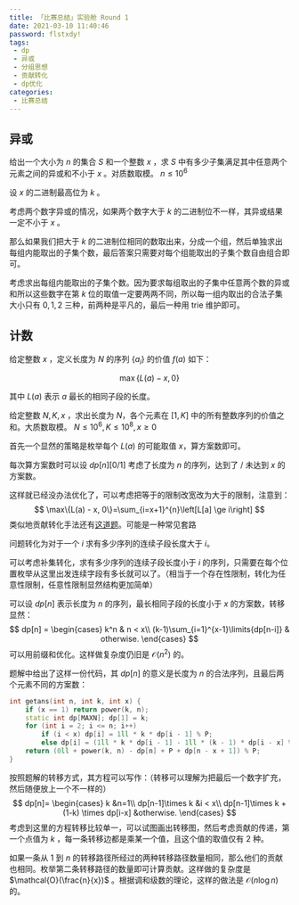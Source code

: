 ```yaml
---
title: 「比赛总结」实验舱 Round 1
date: 2021-03-10 11:40:46
password: flstxdy!
tags:
 - dp
 - 异或
 - 分组思想
 - 贡献转化
 - dp优化
categories:
 - 比赛总结
---
```



## 异或

 给出一个大小为 $n$ 的集合 $S$ 和一个整数 $x$ ，求  $S$ 中有多少子集满足其中任意两个元素之间的异或和不小于 $x$ 。对质数取模。 $n \le 10^6$

设 $x$ 的二进制最高位为 $k$ 。

考虑两个数字异或的情况，如果两个数字大于 $k$ 的二进制位不一样，其异或结果一定不小于 $x$ 。

那么如果我们把大于 $k$ 的二进制位相同的数取出来，分成一个组，然后单独求出每组内能取出的子集个数，最后答案只需要对每个组能取出的子集个数自由组合即可。

考虑求出每组内能取出的子集个数。因为要求每组取出的子集中任意两个数的异或和所以这些数字在第 $k$ 位的取值一定要两两不同，所以每一组内取出的合法子集大小只有 $0, 1, 2$ 三种，前两种是平凡的，最后一种用 trie 维护即可。

## 计数

给定整数 $x$ ，定义长度为 $N$ 的序列 $\{a_i\}$ 的价值 $f(a)$ 如下：

$$
\max\{L(a)-x,0\}
$$

其中 $L(a)$ 表示 $a$ 最长的相同子段的长度。

给定整数 $N,K, x$ ，求出长度为 $N$，各个元素在 $[1,K]$ 中的所有整数序列的价值之和。大质数取模。 $N \le 10^6, K \le 10^8, x \ge 0$

首先一个显然的策略是枚举每个 $L(a)$ 的可能取值 $x$，算方案数即可。

每次算方案数时可以设 $dp[n][0/1]$ 考虑了长度为 $n$ 的序列，达到了 / 未达到 $x$ 的方案数。

这样就已经没办法优化了，可以考虑把等于的限制改宽改为大于的限制，注意到：
$$
\max\{L(a) - x, 0\}=\sum_{i=x+1}^{n}\left[L[a] \ge i\right]
$$
类似地贡献转化手法还有[这道题](https://www.luogu.com.cn/problem/P4365)。可能是一种常见套路

问题转化为对于一个 $i$  求有多少序列的连续子段长度大于 $i$。

可以考虑补集转化，求有多少序列的连续子段长度小于 $i$ 的序列，只需要在每个位置枚举从这里出发连续字段有多长就可以了。（相当于一个存在性限制，转化为任意性限制，任意性限制显然结构更加简单）

可以设 $dp[n]$ 表示长度为 $n$ 的序列，最长相同子段的长度小于 $x$ 的方案数，转移显然：
$$
dp[n] =
\begin{cases}
k^n & n < x\\
(k-1)\sum_{i=1}^{x-1}\limits{dp[n-i]} & otherwise.
\end{cases}
$$
可以用前缀和优化。这样做复杂度仍旧是 $\mathcal{O}(n^2)$ 的。

题解中给出了这样一份代码，其 $dp[n]$ 的意义是长度为 $n$ 的合法序列，且最后两个元素不同的方案数：

```cpp
int getans(int n, int k, int x) {
	if (x == 1) return power(k, n);
	static int dp[MAXN]; dp[1] = k;
	for (int i = 2; i <= n; i++)
		if (i < x) dp[i] = 1ll * k * dp[i - 1] % P;
		else dp[i] = (1ll * k * dp[i - 1] - 1ll * (k - 1) * dp[i - x] % P + P) % P;
	return (0ll + power(k, n) - dp[n] + P + dp[n - x + 1]) % P;
}
```

按照题解的转移方式，其方程可以写作：（转移可以理解为把最后一个数字扩充，然后随便放上一个不一样的）
$$
dp[n]=
\begin{cases}
k &n=1\\
dp[n-1]\times k &i < x\\
dp[n-1]\times k + (1-k) \times dp[i-x] &otherwise.
\end{cases}
$$
考虑到这里的方程转移比较单一，可以试图画出转移图，然后考虑贡献的传递，第一个点值为 $k$ ，每一条转移边都是乘某一个值，且这个值的取值仅有 $2$ 种。

如果一条从 $1$ 到 $n$ 的转移路径所经过的两种转移路径数量相同，那么他们的贡献也相同。枚举第二条转移路径的数量即可计算贡献。这样做的复杂度是 $\mathcal{O}(\frac{n}{x})$ 。根据调和级数的理论，这样的做法是 $\mathcal{O}(n\log n)$ 的。
